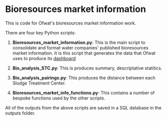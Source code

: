 # Bioresources market information

This is code for Ofwat's bioresources market information work. 

There are four key Python scripts: 

1. **Bioresources_market_information.py**: This is the main script to consolidate and format water companies' published bioresources market information. It is this script that generates the data that Ofwat uses to produce its [dashboard](https://www.ofwat.gov.uk/regulated-companies/markets/bioresources-market/bioresources-market-information/)


2. **Bio_analysis_STC.py**: This is produces summary, descriptative statitics. 


3. **Bio_analysis_pairings.py**: This produces the distance between each Sludge Treatment Center. 


4. **Bioresources_market_info_functions.py**: This contains a number of bespoke functions used by the other scripts. 


All of the outputs from the above scripts are saved in a SQL database in the outputs folder.





